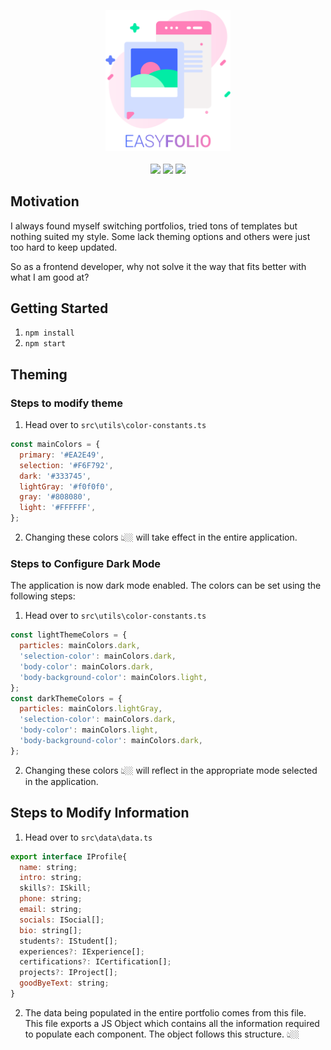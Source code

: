 <!-- ![Header](/src/assets/readme-assets/header-1.png?raw=true "Theming Colors") -->
<p align="center">
  <img style="width: 200px; margin: 0 auto;" src="./src/assets/readme-assets/header-2.svg?raw=true">
  <br/>
  <br/>
  <img src="https://img.shields.io/github/issues/fahadachaudhry/portfolio?style=flat-square">
  <img src="https://img.shields.io/github/forks/fahadachaudhry/portfolio?style=flat-square">
  <img src="https://img.shields.io/github/stars/fahadachaudhry/portfolio?style=flat-square">
</p>

## Motivation
I always found myself switching portfolios, tried tons of templates but nothing suited my style. Some lack theming options and others were just too hard to keep updated.

So as a frontend developer, why not solve it the way that fits better with what I am good at?

## Getting Started
1. `npm install`
2. `npm start`

## Theming

### Steps to modify theme

1. Head over to `src\utils\color-constants.ts`

```javascript
const mainColors = {
  primary: '#EA2E49',
  selection: '#F6F792',
  dark: '#333745',
  lightGray: '#f0f0f0',
  gray: '#808080',
  light: '#FFFFFF',
};
```
2. Changing these colors 👆🏼 will take effect in the entire application.

### Steps to Configure Dark Mode

The application is now dark mode enabled. The colors can be set using the following steps:

1. Head over to `src\utils\color-constants.ts`

```javascript
const lightThemeColors = {
  particles: mainColors.dark,
  'selection-color': mainColors.dark,
  'body-color': mainColors.dark,
  'body-background-color': mainColors.light,
};
const darkThemeColors = {
  particles: mainColors.lightGray,
  'selection-color': mainColors.dark,
  'body-color': mainColors.light,
  'body-background-color': mainColors.dark,
};
```
2. Changing these colors 👆🏼 will reflect in the appropriate mode selected in the application.


## Steps to Modify Information

1. Head over to `src\data\data.ts`

```javascript
export interface IProfile{
  name: string;
  intro: string;
  skills?: ISkill;
  phone: string;
  email: string;
  socials: ISocial[];
  bio: string[];
  students?: IStudent[];
  experiences?: IExperience[];
  certifications?: ICertification[];
  projects?: IProject[];
  goodByeText: string;
}
```
2. The data being populated in the entire portfolio comes from this file. This file exports a JS Object which contains all the information required to populate each component. The object follows this structure. 👆🏼